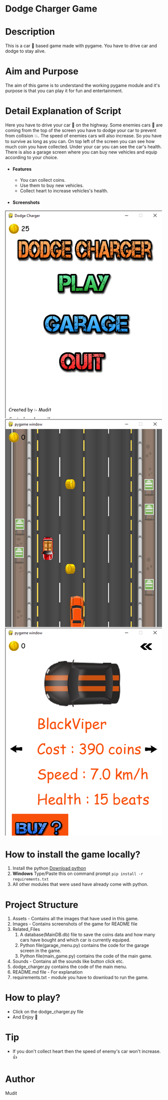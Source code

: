 # Dodge Charger Game
# Description
This is a car :car: based game made with pygame. You have to drive car and dodge to stay alive.
# Aim and Purpose
The aim of this game is to understand the working pygame module and it's purpose is that you can play it for fun and entertainment.
# Detail Explanation of Script
Here you have to drive your car :car: on the highway. Some enemies cars :car: are coming from the top of the screen you have to dodge 
your car to prevent from collision :boom:. The speed of enemies cars will also increase. So you have to survive as long as you can.
On top left of the screen you can see how much coin you have collected. Under your car you can see the car's health.
There is also a garage screen where you can buy new vehicles and equip according to your choice.
- #### Features
    - You can collect coins.
    - Use them to buy new vehicles.
    - Collect heart to increase vehicles's health.

- #### Screenshots
![Main-Menu-Image](Images/demo_img0.png)
![Game-Image](Images/demo_img1.png)
![Garage-Image](Images/demoj_img2.png)

# How to install the game locally?
1. Install the python [Download python](https://www.python.org/downloads/)
2. **Windows** Type/Paste this on command prompt ```pip install -r requirements.txt```
3. All other modules that were used have already come with python.

# Project Structure
1. Assets - Contains all the images that have used in this game.
2. Images - Contains screenshots of the game for README file
3. Related_Files
    1. A database(MainDB.db) file to save the coins data and how many cars have bought
    and which car is currently equiped.
    2. Python file(garage_menu.py) contains the code for the garage screen in the game.
    3. Python file(main_game.py) contains the code of the main game.
4. Sounds - Contains all the sounds like button click etc.
5. dodge_charger.py contains the code of the main menu.
6. README.md file - For explanation
7. requirements.txt - module you have to download to run the game.

# How to play?
- Click on the dodge_charger.py file
- And Enjoy :rocket:

# Tip
- If you don't collect heart then the speed of enemy's car won't increase. 👍

# Author
Mudit

